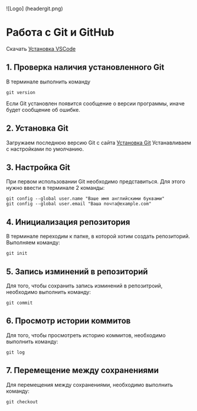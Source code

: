 ![Logo] (headergit.png)
# Работа с Git и GitHub
Скачать [Установка VSCode](https://code.visualstudio.com)
## 1. Проверка наличия установленного Git
В терминале выполнить команду 
```
git version
```
Если Git установлен появится сообщение о версии программы, иначе будет сообщение об ошибке. 
## 2. Установка Git
Загружаем последнюю версию Git с сайта [Установка Git](https://git-scm.com/downloads.)
Устанавливаем с настройками по умолчанию.
## 3. Настройка Git
При первом использовании Git необходимо представиться.
Для этого нужно ввести в терминале 2 команды:
```
git config --global user.name "Ваше имя английскими буквами"
git config --global user.email "Ваша почта@example.com"
```
## 4. Инициализация репозитория
В терминале переходим к папке, в которой хотим создать репозиторий. Выполняем команду:
```
git init
```
## 5. Запись изминений в репозиторий
Для того, чтобы сохранить запись изминений в репозитроий, необходимо выполнить команду:
```
git commit
```
## 6. Просмотр истории коммитов
Для того, чтобы просмотреть историю коммитов, необходимо выполнить команду:
```
git log
```
## 7. Перемещение между сохранениями 
Для перемещения между сохранениями, необходимо выполнить команду:
```
git checkout
```

